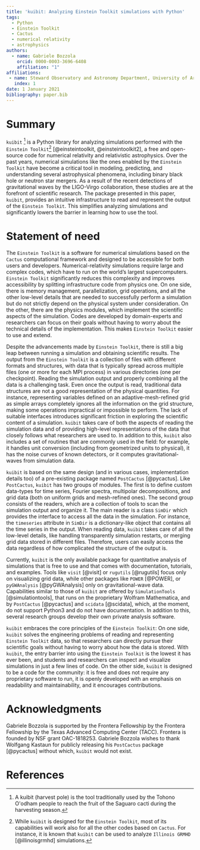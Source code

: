 ```yaml
---
title: 'kuibit: Analyzing Einstein Toolkit simulations with Python'
tags:
  - Python
  - Einstein Toolkit
  - Cactus
  - numerical relativity
  - astrophysics
authors:
  - name: Gabriele Bozzola
    orcid: 0000-0003-3696-6408
    affiliation: "1"
affiliations:
 - name: Steward Observatory and Astronomy Department, University of Arizona
   index: 1
date: 1 January 2021
bibliography: paper.bib
---
```


# Summary

`kuibit` [^0] is a Python library for analyzing simulations performed
with the `Einstein Toolkit`[^1] [@einsteintoolkit, @einsteintoolkit2], a free
and open-source code for numerical relativity and relativistic astrophysics.
Over the past years, numerical simulations like the ones enabled by the
`Einstein Toolkit` have become a critical tool in modeling, predicting, and
understanding several astrophysical phenomena, including binary black hole or
neutron star mergers. As a result of the recent detections of gravitational
waves by the LIGO-Virgo collaboration, these studies are at the forefront of
scientific research. The package presented in this paper, `kuibit`, provides an
intuitive infrastructure to read and represent the output of the `Einstein
Toolkit`. This simplifies analyzing simulations and significantly lowers the
barrier in learning how to use the tool.

# Statement of need

The `Einstein Toolkit` is a software for numerical simulations based on the
`Cactus` computational framework and designed to be accessible for both users
and developers. Numerical-relativity simulations require large and complex
codes, which have to run on the world’s largest supercomputers. `Einstein
Toolkit` significantly reduces this complexity and improves accessibility by
splitting infrastructure code from physics one. On one side, there is memory
management, parallelization, grid operations, and all the other low-level
details that are needed to successfully perform a simulation but do not strictly
depend on the physical system under consideration. On the other, there are the
physics modules, which implement the scientific aspects of the simulation. Codes
are developed by domain-experts and researchers can focus on their goals without
having to worry about the technical details of the implementation. This makes
`Einstein Toolkit` easier to use and extend.

Despite the advancements made by `Einstein Toolkit`, there is still a big leap
between running a simulation and obtaining scientific results. The output from
the `Einstein Toolkit` is a collection of files with different formats and
structures, with data that is typically spread across multiple files (one or
more for each MPI process) in various directories (one per checkpoint). Reading
the simulation output and properly combining all the data is a challenging task.
Even once the output is read, traditional data structures are not a good
representation of the physical quantities. For instance, representing variables
defined on an adaptive-mesh-refined grid as simple arrays completely ignores all
the information on the grid structure, making some operations impractical or
impossible to perform. The lack of suitable interfaces introduces significant
friction in exploring the scientific content of a simulation. `kuibit` takes
care of both the aspects of reading the simulation data and of providing
high-level representations of the data that closely follows what researchers are
used to. In addition to this, `kuibit` also includes a set of routines that are
commonly used in the field: for example, it handles unit conversion (including
from geometrized units to physical), it has the noise curves of known detectors,
or it computes gravitational-waves from simulation data.

`kuibit` is based on the same design (and in various cases, implementation
details too) of a pre-existing package named `PostCactus` [@pycactus]. Like
`PostCactus`, `kuibit` has two groups of modules. The first is to define custom
data-types for time series, Fourier spectra, multipolar decompositions, and grid
data (both on uniform grids and mesh-refined ones). The second group consists of
the readers, which are a collection of tools to scan the simulation output and
organize it. The main reader is a class `SimDir` which provides the interface to
access all the data in the simulation. For instance, the `timeseries` attribute
in `SimDir` is a dictionary-like object that contains all the time series in the
output. When reading data, `kuibit` takes care of all the low-level details,
like handling transparently simulation restarts, or merging grid data stored in
different files. Therefore, users can easily access the data regardless of how
complicated the structure of the output is.

Currently, `kuibit` is the only available package for quantitative analysis of
simulations that is free to use and that comes with documentation, tutorials,
and examples. Tools like `visit` [@visit] or `rugutils` [@rugutils] focus only
on visualizing grid data, while other packages like `POWER` [@POWER], or
`pyGWAnalysis` [@pyGWAnalysis] only on gravitational-wave data. Capabilities
similar to those of `kuibit` are offered by `SimulationTools`
[@simulationtools], that runs on the proprietary Wolfram Mathematica, and by
`PostCactus` [@pycactus] and `scidata` [@scidata], which, at the moment, do not
support Python3 and do not have documentation. In addition to this, several
research groups develop their own private analysis software.

`kuibit` embraces the core principles of the `Einstein Toolkit`: On one side,
`kuibit` solves the engineering problems of reading and representing `Einstein
Toolkit` data, so that researchers can directly pursue their scientific goals
without having to worry about how the data is stored. With `kuibit`, the entry
barrier into using the `Einstein Toolkit` is the lowest it has ever been, and
students and researchers can inspect and visualize simulations in just a few
lines of code. On the other side, `kuibit` is designed to be a code for the
community: it is free and does not require any proprietary software to run,
it is openly developed with an emphasis on readability and maintainability, and
it encourages contributions.

# Acknowledgments

Gabriele Bozzola is supported by the Frontera Fellowship by the Frontera
Fellowship by the Texas Advanced Computing Center (TACC). Frontera is founded by
NSF grant OAC-1818253. Gabriele Bozzola wishes to thank Wolfgang Kastaun for
publicly releasing his `PostCactus` package [@pycactus] without which, `kuibit`
would not exist.

# References

[^0]: A kuibit (harvest pole) is the tool traditionally used by the Tohono
O'odham people to reach the fruit of the Saguaro cacti during the harvesting
season.

[^1]: While `kuibit` is designed for the `Einstein Toolkit`, most of its
capabilities will work also for all the other codes based on `Cactus`. For
instance, it is known that `kuibit` can be used to analyze `Illinois GRMHD`
[@illinoisgrmhd] simulations.

